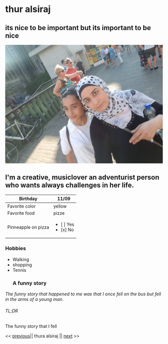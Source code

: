 # thur alsiraj

## its nice to be important but its important to be nice
![MY photo](https://github.com/thuraalsiraj/becode2/blob/master/bushra.jpg)
## I'm a creative, musiclover an adventurist person who wants always challenges in her life.
Birthday    | 11/09
------------| -------------
Favorite color| yellow
Favorite food | pizze
Pinneapple on pizza|<ul><li>[ ] Yes</li><li>[x] No</li></ul>

### Hobbies 

 - Walking
 - shopping
 - Tennis
   ### A funny story
*The funny story that happened to me was that I once fell on the bus but fell in the arms of a young man.*
###### TL;DR 
The funny story that I fell


<< [previous](https://github.com/DriesDD/markdown-challenge/blob/master/README.md)|| thura alsiraj || [next](https://github.com/fawadrafique/markdown-challenge/blob/master/README.md) >>
  

 
   

